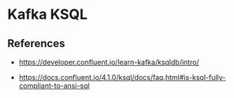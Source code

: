 # Kafka KSQL

## References

- https://developer.confluent.io/learn-kafka/ksqldb/intro/

- https://docs.confluent.io/4.1.0/ksql/docs/faq.html#is-ksql-fully-compliant-to-ansi-sql